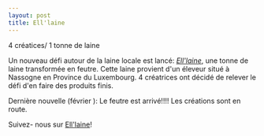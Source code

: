 ```yaml
---
layout: post
title: Ell'laine
---
```


4 créatices/ 1 tonne de laine

Un nouveau défi autour de la laine locale est lancé:
*[Ell'laine](http://www.ell-laine.com/)*, une tonne de laine transformée en feutre. Cette laine provient d'un éleveur situé à Nassogne en Province du Luxembourg.
4 créatrices ont décidé de relever le défi d'en faire des produits finis.

Dernière nouvelle (février ): Le feutre est arrivé!!!! Les créations sont en route.

Suivez- nous sur [Ell'laine](https://www.facebook.com/Elllaine-1810238132545396/ "Ell'laine")!
